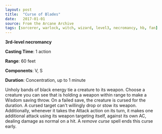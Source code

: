 ```yaml
---
layout: post
title:  "Curse of Blades"
date:   2017-01-01
source: From the Arcane Archive
tags: [sorcerer, warlock, witch, wizard, level3, necromancy, hb, fan]
---
```


**3rd-level necromancy**

**Casting Time**: 1 action

**Range**: 60 feet

**Components**: V, S

**Duration**: Concentration, up to 1 minute

Unholy bands of black energy tie a creature to its weapon. Choose a creature you can see that is holding a weapon within range to make a Wisdom saving throw. On a failed save, the creature is cursed for the duration. A cursed target can't willingly drop or stow its weapon. Additionally, whenever it takes the Attack action on its turn, it makes one additional attack using its weapon targeting itself, against its own AC, dealing damage as normal on a hit.
A *remove curse* spell ends this curse early.
